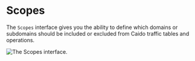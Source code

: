 # Scopes

The `Scopes` interface gives you the ability to define which domains or subdomains should be included or excluded from Caido traffic tables and operations.

<img alt="The Scopes interface." src="/_images/scopes_interface.png" center>
